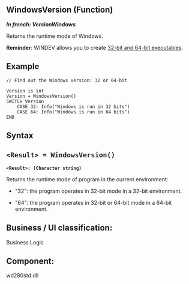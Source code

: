 
## WindowsVersion (Function)

***In french: VersionWindows***



<a name="XUse"></a>
<a name="Use"></a>
<a name="description"></a>
Returns the runtime mode of Windows.

**Reminder**: WINDEV allows you to create [32-bit and 64-bit executables](../Editeurs/2030048.md).






<a name="Example1"></a>
<a name="sample_code"></a>

## Example


```wl
// Find out the Windows version: 32 or 64-bit

Version is int
Version = WindowsVersion()
SWITCH Version 
	CASE 32: Info("Windows is run in 32 bits")
	CASE 64: Info("Windows is run in 64 bits")
END
```

<a name="XSYNTAX"></a>
<a name="SYNTAX1"></a>

## Syntax

`<Result> = WindowsVersion()`
---

**`<Result>: (Character string)`**

Returns the runtime mode of program in the current environment:

- "32": the program operates in 32-bit mode in a 32-bit environment.

- "64": the program operates in 32-bit or 64-bit mode in a 64-bit environment.  










<a name="XComponent"></a>

## Business / UI classification:
Business Logic
## Component:
wd280std.dll
